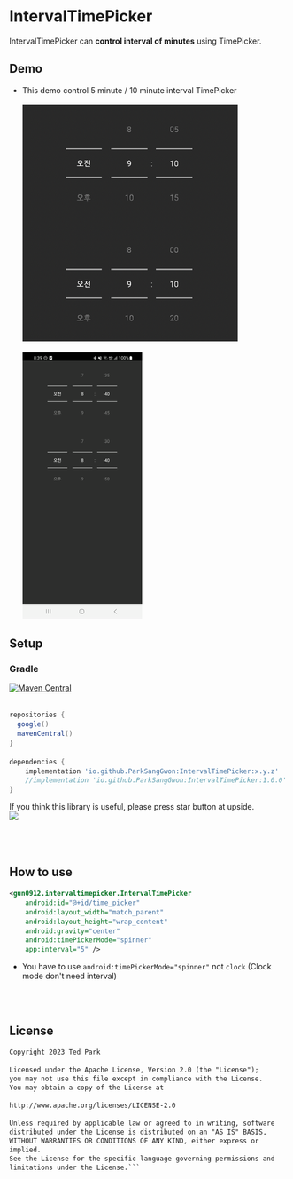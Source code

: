 # IntervalTimePicker
IntervalTimePicker can **control interval of minutes** using TimePicker.

## Demo
- This demo control 5 minute / 10 minute interval TimePicker
</br></br>
![](art/sample.png)
</br></br>
![](art/sample.gif)

## Setup

### Gradle
[![Maven Central](https://img.shields.io/maven-central/v/io.github.ParkSangGwon/intervaltimepicker.svg?label=Maven%20Central)](https://search.maven.org/search?q=g:%22io.github.ParkSangGwon%22%20AND%20a:%intervaltimepicker%22)

```gradle

repositories {
  google()
  mavenCentral()
}

dependencies {
    implementation 'io.github.ParkSangGwon:IntervalTimePicker:x.y.z'
    //implementation 'io.github.ParkSangGwon:IntervalTimePicker:1.0.0'
}

```

If you think this library is useful, please press star button at upside. </br>
<img src="https://phaser.io/content/news/2015/09/10000-stars.png" width="200">

</br></br>


## How to use
```xml
<gun0912.intervaltimepicker.IntervalTimePicker
    android:id="@+id/time_picker"
    android:layout_width="match_parent"
    android:layout_height="wrap_content"
    android:gravity="center"
    android:timePickerMode="spinner"
    app:interval="5" />
```
- You have to use `android:timePickerMode="spinner"` not `clock` (Clock mode don't need interval)

</br></br>
## License

````code
Copyright 2023 Ted Park

Licensed under the Apache License, Version 2.0 (the "License");
you may not use this file except in compliance with the License.
You may obtain a copy of the License at

http://www.apache.org/licenses/LICENSE-2.0

Unless required by applicable law or agreed to in writing, software
distributed under the License is distributed on an "AS IS" BASIS,
WITHOUT WARRANTIES OR CONDITIONS OF ANY KIND, either express or implied.
See the License for the specific language governing permissions and
limitations under the License.```
````
